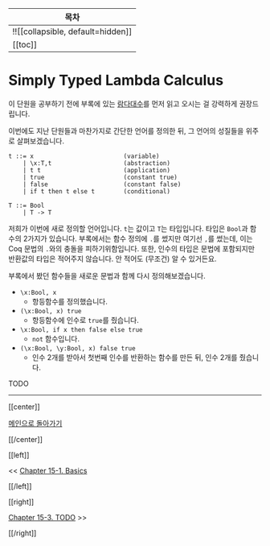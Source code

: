 | 목차 |
|-------------------|
|!![[collapsible, default=hidden]]  |
|[[toc]]|

# Simply Typed Lambda Calculus

이 단원을 공부하기 전에 부록에 있는 [람다대수](lambda.html)를 먼저 읽고 오시는 걸 강력하게 권장드립니다.

이번에도 지난 단원들과 마찬가지로 간단한 언어를 정의한 뒤, 그 언어의 성질들을 위주로 살펴보겠습니다.

```line_num
t ::= x                         (variable)
    | \x:T,t                    (abstraction)
    | t t                       (application)
    | true                      (constant true)
    | false                     (constant false)
    | if t then t else t        (conditional)

T ::= Bool
    | T -> T
```

저희가 이번에 새로 정의할 언어입니다. `t`는 값이고 `T`는 타입입니다. 타입은 `Bool`과 함수의 2가지가 있습니다. 부록에서는 함수 정의에 `.`를 썼지만 여기선 `,`를 썼는데, 이는 Coq 문법의 `.`와의 충돌을 피하기위함입니다. 또한, 인수의 타입은 문법에 포함되지만 반환값의 타입은 적어주지 않습니다. 안 적어도 (무조건) 알 수 있거든요.

부록에서 봤던 함수들을 새로운 문법과 함께 다시 정의해보겠습니다.

- `\x:Bool, x`
  - 항등함수를 정의했습니다.
- `(\x:Bool, x) true`
  - 항등함수에 인수로 `true`를 줬습니다.
- `\x:Bool, if x then false else true`
  - `not` 함수입니다.
- `(\x:Bool, \y:Bool, x) false true`
  - 인수 2개를 받아서 첫번째 인수를 반환하는 함수를 만든 뒤, 인수 2개를 줬습니다.

TODO

---

[[center]]

[메인으로 돌아가기](index.html)

[[/center]]

[[left]]

<< [Chapter 15-1. Basics](Chap15-1.html)

[[/left]]

[[right]]

[Chapter 15-3. TODO](Chap15-3.html) >>

[[/right]]